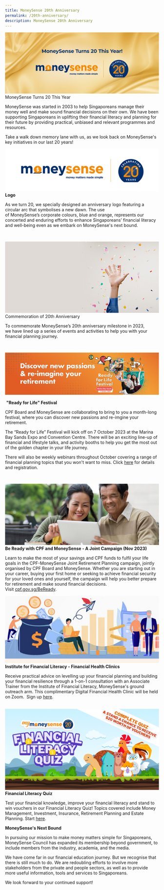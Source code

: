 ```yaml
---
title: MoneySense 20th Anniversary
permalink: /20th-anniversary/
description: MoneySense 20th Anniversary
---
```

![](/images/20th%20anniversary%20banner.jpg)
MoneySense Turns 20 This Year

MoneySense was started in 2003 to help Singaporeans manage their money well and make sound financial decisions on their own. We have been supporting Singaporeans in uplifting their financial literacy and planning for their future by providing practical, unbiased and relevant programmes and resources.

Take a walk down memory lane with us, as we look back on MoneySense's key initiatives in our last 20 years!



![](/images/hero%20banner%2020th%20anniversary.png)
**Logo**

As we turn 20, we specially designed an anniversary logo featuring a circular arc that symbolises a new dawn. The use of MoneySense’s corporate colours, blue and orange, represents our concerted and enduring efforts to enhance Singaporeans’ financial literacy and well-being even as we embark on MoneySense's next bound.

   

![celebration](/images/confetti.jfif)
Commemoration of 20th Anniversary  
  

To commemorate MoneySense’s 20th anniversary milestone in 2023, we have lined up a series of events and activities to help you with your financial planning journey.

 

![rfl](/images/rfl%20festival.png)

 **"Ready for Life" Festival**

CPF Board and MoneySense are collaborating to bring to you a month-long festival, where you can discover new passions and re-imgine your retirement. 

The “Ready for Life” Festival will kick off on 7 October 2023 at the Marina Bay Sands Expo and Convention Centre. There will be an exciting line-up of financial and lifestyle talks, and activity booths to help you get the most out of the golden chapter in your life journey.

There will also be weekly webinars throughout October covering a range of financial planning topics that you won't want to miss. Click [here](https://www.cpf.gov.sg/member/infohub/ready-for-life) for details and registration.

   
  

![Elderly couple](/images/couple.jfif)
**Be Ready with CPF and MoneySense - A Joint Campaign (Nov 2023)**

Learn to make the most of your savings and CPF funds to fulfil your life goals in the CPF-MoneySense Joint Retirement Planning campaign, jointly organised by CPF Board and MoneySense. Whether you are starting out in your career, buying your first home or seeking to achieve financial security for your loved ones and yourself, the campaign will help you better prepare for retirement and make sound financial decisions. Visit [cpf.gov.sg/BeReady](https://www.cpf.gov.sg/member/infohub/be-ready).  
  
	
	

![](/images/institute%20of%20financial%20literacy.jfif)
**Institute for Financial Literacy - Financial Health Clinics** 

Receive practical advice on levelling up your financial planning and building your financial resilience through a 1-on-1 consultation with an Associate Trainer from the Institute of Financial Literacy, MoneySense's ground outreach arm. This complimentary Digital Financial Health Clinic will be held on Zoom.  Sign up [here](https://docs.google.com/forms/d/e/1FAIpQLSeIzVg-Dfx8ezSdXwM5wUCsFjy8qPmfrq9jak8Mulz54AUFGA/viewform).




  ![](/images/Homepage/flq%20hero%20banner.png)
**Financial Literacy Quiz**

Test your financial knowledge, improve your financial literacy and stand to win vouchers in our Financial Literacy Quiz! Topics covered include Money Management, Investment, Insurance, Retirement Planning and Estate Planning. Start [here](http://www.mymoneysense.gov.sg/fin-lit-quiz/).

**MoneySense's Next Bound**

In pursuing our mission to make money matters simple for Singaporeans, MoneySense Council has expanded its membership beyond government, to include members from the industry, academia, and the media. 

We have come far in our financial education journey. But we recognise that there is still much to do. We are redoubling efforts to involve more stakeholders from the private and people sectors, as well as to provide more useful information, tools and services to Singaporeans.

We look forward to your continued support!